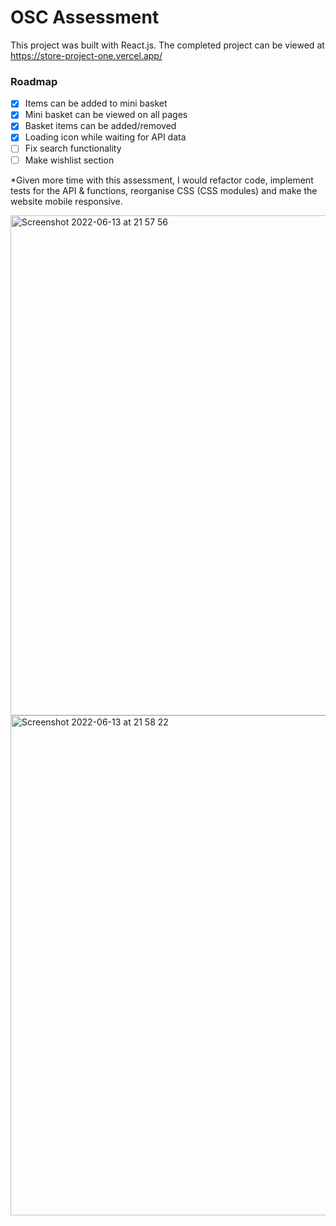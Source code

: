 # OSC Assessment
This project was built with React.js. The completed project can be viewed at https://store-project-one.vercel.app/

### Roadmap
 - [X] Items can be added to mini basket
 - [X] Mini basket can be viewed on all pages
 - [X] Basket items can be added/removed
 - [X] Loading icon while waiting for API data 
 - [ ] Fix search functionality
 - [ ] Make wishlist section 
 
*Given more time with this assessment, I would refactor code, implement tests for the API & functions, reorganise CSS (CSS modules) and make the website mobile responsive.

<img width="800px" alt="Screenshot 2022-06-13 at 21 57 56" src="https://user-images.githubusercontent.com/93342205/173383163-0b51dd94-2f37-4b50-8dc7-7fe5a4934145.png">
<img width="800px" alt="Screenshot 2022-06-13 at 21 58 22" src="https://user-images.githubusercontent.com/93342205/173383172-d07d2f66-dace-4731-974f-0b2ee6940311.png">
